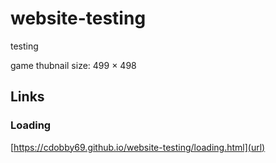 # website-testing
testing

game thubnail size: 499 × 498



## Links

### Loading
[https://cdobby69.github.io/website-testing/loading.html](url)
